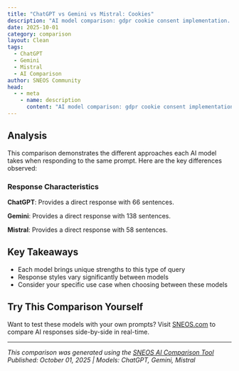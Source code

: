 ```yaml
---
title: "ChatGPT vs Gemini vs Mistral: Cookies"
description: "AI model comparison: gdpr cookie consent implementation..."
date: 2025-10-01
category: comparison
layout: Clean
tags:
  - ChatGPT
  - Gemini
  - Mistral
  - AI Comparison
author: SNEOS Community
head:
  - - meta
    - name: description
      content: "AI model comparison: gdpr cookie consent implementation..."
---
```


<ChatComparison
  title="ChatGPT vs Gemini vs Mistral: Cookies"
  prompt="gdpr cookie consent implementation"
  :responses='{
    "ChatGPT": "Implementing GDPR cookie consent on your website involves informing users about the use of cookies, obtaining their explicit consent before setting non-essential cookies, and allowing them to manage their preferences. Here\u0027s a step-by-step guide to implementing GDPR-compliant cookie consent:\n\n---\n\n### Step 1: Understand the GDPR Requirements for Cookies\n\n- **Inform** users about the types of cookies used (e.g., necessary, preferences, statistics, marketing).\n- **Obtain explicit consent** before setting non-essential cookies.\n- **Allow users to manage cookie preferences** and withdraw consent anytime.\n- **Keep records** of user consent.\n\n---\n\n### Step 2: Create a Cookie Consent Banner or Popup\n\nThe banner should appear on the user\u2019s first visit and:\n\n- Inform users about cookie usage.\n- Provide options to accept all, reject all, or customize preferences.\n- Link to a detailed cookie policy.\n\n---\n\n### Step 3: Implement the Consent Mechanism in Code\n\nYou can implement this manually or use third-party tools.\n\n#### Option 1: Use a Third-Party Cookie Consent Tool\n\nPopular tools:\n\n- **Cookiebot** (https://www.cookiebot.com/)\n- **OneTrust** (https://www.onetrust.com/)\n- **Osano** (https://www.osano.com/)\n- **Tarteaucitron.js** (open source)\n\nThese tools provide scripts that automatically display consent banners and manage cookie settings.\n\n---\n\n#### Option 2: Manual Implementation Using JavaScript\n\nHere\u2019s a simple example:\n\n\u0060\u0060\u0060html\n\u003C!-- Cookie Consent Banner --\u003E\n\u003Cdiv id=\u0022cookieConsent\u0022 style=\u0022position: fixed; bottom:0; background: #222; color: #fff; width: 100%; padding: 20px; text-align: center; display: none;\u0022\u003E\n  We use cookies to improve your experience. By continuing, you accept our \u003Ca href=\u0022/cookie-policy\u0022 style=\u0022color: #4CAF50;\u0022\u003Ecookie policy\u003C/a\u003E.\n  \u003Cbutton id=\u0022acceptCookies\u0022 style=\u0022margin-left: 15px; padding: 10px;\u0022\u003EAccept\u003C/button\u003E\n  \u003Cbutton id=\u0022declineCookies\u0022 style=\u0022margin-left: 10px; padding: 10px;\u0022\u003EDecline\u003C/button\u003E\n\u003C/div\u003E\n\n\u003Cscript\u003E\n  // Function to get cookie value by name\n  function getCookie(name) {\n    let value = \u0022; \u0022 \u002B document.cookie;\n    let parts = value.split(\u0022; \u0022 \u002B name \u002B \u0022=\u0022);\n    if (parts.length === 2) return parts.pop().split(\u0022;\u0022).shift();\n  }\n\n  // Show banner if no consent cookie set\n  window.onload = function() {\n    let consent = getCookie(\u0027cookieConsent\u0027);\n    if (!consent) {\n      document.getElementById(\u0027cookieConsent\u0027).style.display = \u0027block\u0027;\n    } else if (consent === \u0027accepted\u0027) {\n      // Initialize your tracking/marketing scripts here\n      enableCookies();\n    }\n  };\n\n  // Accept cookies button\n  document.getElementById(\u0027acceptCookies\u0027).onclick = function() {\n    document.cookie = \u0022cookieConsent=accepted; path=/; max-age=\u0022 \u002B 60*60*24*365;\n    document.getElementById(\u0027cookieConsent\u0027).style.display = \u0027none\u0027;\n    enableCookies();\n  };\n\n  // Decline cookies button\n  document.getElementById(\u0027declineCookies\u0027).onclick = function() {\n    document.cookie = \u0022cookieConsent=declined; path=/; max-age=\u0022 \u002B 60*60*24*365;\n    document.getElementById(\u0027cookieConsent\u0027).style.display = \u0027none\u0027;\n    disableCookies();\n  };\n\n  function enableCookies() {\n    // Load and initialize non-essential cookies or tracking scripts\n    // Example: Google Analytics, Facebook Pixel, etc.\n  }\n\n  function disableCookies() {\n    // Ensure non-essential cookies are not set or cookies are removed\n  }\n\u003C/script\u003E\n\u0060\u0060\u0060\n\n---\n\n### Step 4: Blocking Non-Essential Cookies Before Consent\n\nMake sure that any non-essential cookie-generating scripts (e.g., Google Analytics) are only loaded if the user consents. For example:\n\n\u0060\u0060\u0060html\n\u003Cscript\u003E\n  function enableCookies() {\n    // Example: load Google Analytics script dynamically\n    var gaScript = document.createElement(\u0027script\u0027);\n    gaScript.src = \u0022https://www.googletagmanager.com/gtag/js?id=YOUR_TRACKING_ID\u0022;\n    document.head.appendChild(gaScript);\n\n    window.dataLayer = window.dataLayer || [];\n    function gtag(){dataLayer.push(arguments);}\n    gtag(\u0027js\u0027, new Date());\n    gtag(\u0027config\u0027, \u0027YOUR_TRACKING_ID\u0027);\n  }\n\u003C/script\u003E\n\u0060\u0060\u0060\n\n---\n\n### Step 5: Create a Cookie Policy Page\n\nA detailed cookie policy should explain:\n\n- What cookies are used\n- Purpose of each cookie category\n- How users can manage/delete cookies\n- Contact information\n\n---\n\n### Additional Tips\n\n- Use **granular consent** if possible (allow users to consent to categories, e.g., statistics but not marketing).\n- Make consent **easy to withdraw**.\n- Regularly review and update your cookie consent implementation.\n\n---\n\nIf you want a quick and easy way to be GDPR compliant, I recommend integrating a service like Cookiebot, as it takes care of most complexity.\n\nLet me know if you\u0027d like help with a specific platform or framework!",
    "Gemini": "Implementing GDPR cookie consent can seem daunting, but breaking it down into steps makes it much more manageable. Here\u0027s a comprehensive guide, focusing on best practices and practical considerations:\n\n**1. Understanding the Basics of GDPR and ePrivacy Directive (Cookie Law):**\n\n*   **GDPR (General Data Protection Regulation):**  A European Union regulation that protects the privacy of EU citizens and requires explicit consent for data processing, including the use of cookies. Even if your business isn\u0027t based in the EU, if you collect data from EU citizens, GDPR applies.\n*   **ePrivacy Directive (Cookie Law):**  Complements the GDPR and specifically addresses online tracking technologies like cookies.  It mandates that websites get informed consent *before* placing non-essential cookies on a user\u0027s device.\n*   **Key Requirements:**\n    *   **Prior Consent:**  Users must actively and unambiguously consent *before* non-essential cookies are placed on their devices.\n    *   **Informed Consent:**  Users must be provided with clear and concise information about the cookies being used, their purpose, and who is using them.\n    *   **Granular Consent:**  Users should have the option to consent to different categories of cookies (e.g., analytics, advertising).\n    *   **Easy Withdrawal:**  Users must be able to easily withdraw their consent at any time.\n    *   **Proof of Consent:**  You must be able to demonstrate that you have obtained consent for each user.\n    *   **Transparency:**  Your privacy policy and cookie policy must be easily accessible and understandable.\n\n**2. Cookie Categorization: Essential vs. Non-Essential:**\n\n*   **Essential Cookies (Strictly Necessary):**  These are crucial for the website to function properly. They are typically exempt from requiring consent. Examples include:\n    *   Session cookies: Maintaining user login state\n    *   Shopping cart cookies:  Remembering items in a shopping cart\n    *   Security cookies:  Enhancing website security\n    *   Load balancing cookies: Distributing traffic across servers\n*   **Non-Essential Cookies (Require Consent):**  These are used for tracking, analytics, advertising, and other purposes that are not strictly necessary for the website to function. Examples include:\n    *   Analytics cookies: Tracking website usage and user behavior (e.g., Google Analytics, Matomo)\n    *   Advertising cookies:  Serving personalized ads and tracking ad performance (e.g., Google Ads, Facebook Pixel)\n    *   Social media cookies:  Enabling social media sharing and features\n    *   Personalization cookies:  Remembering user preferences\n\n**3. Choosing a Cookie Consent Solution:**\n\nYou have several options, ranging from DIY implementations to using specialized consent management platforms (CMPs).\n\n*   **DIY (Do-It-Yourself):**  This requires technical expertise and a thorough understanding of GDPR requirements.  It involves:\n    *   Writing your own JavaScript code to manage cookie consent.\n    *   Creating and managing your own cookie consent banner.\n    *   Managing cookie blocking and unblocking based on user consent.\n    *   Storing and managing user consent data.\n    *   Maintaining a detailed cookie policy.\n    *   This is generally *not* recommended unless you have significant technical and legal resources.  The risk of non-compliance is high.\n*   **Cookie Consent Plugins/Libraries:**  Many CMS platforms (WordPress, Drupal, Joomla) have plugins available.  These can simplify the implementation but require careful configuration and may not offer the most advanced features. Examples:\n    *   **WordPress:** CookieYes, Complianz, Borlabs Cookie, Cookie Notice.\n    *   **Joomla:**  OsCookieConsent, JoomCookie.\n    *   **Drupal:** EU Cookie Compliance.\n    *   **Pros:** Easier than DIY, often free or low-cost, integrate with CMS.\n    *   **Cons:** May not be fully customizable, limited features in free versions, requires careful configuration to ensure compliance.\n*   **Consent Management Platforms (CMPs):**  These are dedicated services designed to handle all aspects of cookie consent management. They offer advanced features, such as:\n    *   Automated cookie scanning and categorization.\n    *   Customizable cookie consent banners and pop-ups.\n    *   Granular consent options.\n    *   Consent logging and reporting.\n    *   Integration with advertising platforms.\n    *   Compliance with GDPR and other privacy regulations.\n    *   Geo-targeting (displaying different consent banners based on user location).\n    *   **Examples:** Cookiebot, OneTrust, TrustArc, Didomi, Usercentrics.\n    *   **Pros:** Comprehensive features, robust compliance, ongoing updates, often includes legal expertise.\n    *   **Cons:** More expensive than plugins, may require more technical integration.\n\n**4. Implementing the Cookie Consent Banner/Pop-Up:**\n\n*   **Design and Content:**\n    *   **Clear and Concise Language:** Use plain language that is easy for users to understand. Avoid legal jargon.\n    *   **Prominent Display:**  Make the banner/pop-up visible and easily accessible to users.\n    *   **Information About Cookies:** Explain what cookies are, why you use them, and what data they collect.\n    *   **Purpose of Cookies:**  Clearly state the purpose of each category of cookies (e.g., analytics, advertising).\n    *   **Third-Party Cookies:**  Identify any third-party cookies being used and the third parties involved.\n    *   **Consent Options:** Provide clear and unambiguous consent options (e.g., \u0022Accept All,\u0022 \u0022Reject All,\u0022 \u0022Customize\u0022).\n    *   **Privacy Policy Link:**  Include a link to your privacy policy and cookie policy.\n    *   **Withdrawal Information:**  Clearly explain how users can withdraw their consent at any time.\n    *   **Pre-checked boxes are NOT allowed:**  Users must actively opt-in to non-essential cookies.\n*   **Technical Implementation:**\n    *   **Blocking Cookies Before Consent:**  Crucially, **no non-essential cookies should be placed on the user\u0027s device until they have given their consent.**  This is the most important technical aspect.\n    *   **Cookie Blocking Methods:**  CMPs and some plugins can automatically block cookies. If you\u0027re doing it yourself, you\u0027ll need to use JavaScript to control cookie placement based on the user\u0027s consent choices.\n    *   **Consent Tracking:**  Record the user\u0027s consent choices (which categories they accepted or rejected) and store this data securely.  You\u0027ll need this for auditing purposes.\n    *   **Cookie Management:**  Implement a mechanism to remove cookies if the user withdraws their consent.\n    *   **Mobile Considerations:**  Ensure the banner/pop-up is responsive and works well on mobile devices.\n\n**5.  Cookie Policy:**\n\n*   **Create a Dedicated Cookie Policy Page:**  This page should provide detailed information about the cookies used on your website.\n*   **Content of the Cookie Policy:**\n    *   **What are cookies?** Explain what cookies are and how they work.\n    *   **Types of Cookies Used:** List all the cookies used on your website, categorized as essential or non-essential.\n    *   **Purpose of Each Cookie:** Describe the specific purpose of each cookie.\n    *   **Third-Party Cookies:** Identify any third-party cookies and the third parties involved.\n    *   **Expiration Dates:**  Specify how long each cookie will remain on the user\u0027s device.\n    *   **How to Control Cookies:**  Explain how users can manage their cookie preferences, including how to withdraw their consent.\n    *   **Contact Information:** Provide contact information for users who have questions or concerns about your cookie policy.\n*   **Accessibility:**  Make the cookie policy easily accessible from your website\u0027s footer and from the cookie consent banner/pop-up.\n\n**6.  Privacy Policy:**\n\n*   Ensure your privacy policy is up-to-date and accurately reflects your data processing practices, including the use of cookies.\n*   Link to your cookie policy from your privacy policy.\n\n**7. Consent Logging and Management:**\n\n*   **Store Consent Data:**  You must store records of user consent to demonstrate compliance.  This should include:\n    *   The date and time of consent.\n    *   The user\u0027s consent choices (which categories they accepted or rejected).\n    *   The method of consent (e.g., clicking a button on the consent banner).\n*   **Secure Storage:**  Store consent data securely to protect user privacy.\n*   **Data Retention:**  Establish a data retention policy for consent data.\n*   **Access and Rectification:**  Provide users with the ability to access and rectify their consent data.\n\n**8. Testing and Monitoring:**\n\n*   **Thorough Testing:**  Test your cookie consent implementation thoroughly to ensure that it is working correctly and that no non-essential cookies are being placed without consent.\n*   **Regular Scanning:**  Periodically scan your website for new or updated cookies.\n*   **Monitoring:**  Monitor your website\u0027s cookie consent implementation to ensure that it remains compliant with GDPR.\n\n**9. Legal Review:**\n\n*   **Consult with a Legal Professional:**  It\u0027s highly recommended to consult with a legal professional who specializes in GDPR and privacy law to ensure that your cookie consent implementation is fully compliant.\n*   **Stay Updated:**  Keep up-to-date with changes to GDPR and ePrivacy Directive regulations and update your cookie consent implementation accordingly.\n\n**Example Workflow (Using a CMP):**\n\n1.  **Choose a CMP:** Select a CMP that meets your needs and budget.\n2.  **Implement the CMP:** Follow the CMP\u0027s instructions to install and configure it on your website. This usually involves adding a JavaScript snippet to your website\u0027s code.\n3.  **Configure the CMP:**\n    *   Define the categories of cookies you use.\n    *   Customize the appearance of the consent banner.\n    *   Specify the legal basis for processing data (usually consent for non-essential cookies).\n    *   Configure data retention periods.\n    *   Set up integrations with advertising platforms.\n4.  **Scan Your Website:** Run a scan of your website to identify all cookies being used.\n5.  **Categorize Cookies:**  Categorize each cookie as essential or non-essential and assign it to the appropriate category within the CMP.\n6.  **Block Cookies Before Consent:**  Configure the CMP to block non-essential cookies until the user gives their consent.\n7.  **Publish the Changes:** Publish the changes to your website.\n8.  **Test and Monitor:**  Test the cookie consent implementation and monitor it regularly to ensure that it is working correctly.\n9.  **Update Your Policies:**  Update your cookie policy and privacy policy to reflect your cookie consent practices.\n\n**Key Considerations:**\n\n*   **Transparency is paramount:**  Be upfront and honest with users about how you use cookies.\n*   **User experience matters:**  Design your cookie consent banner in a way that is user-friendly and does not disrupt the user experience.\n*   **Compliance is an ongoing process:**  GDPR is a complex and evolving regulation. You need to continuously monitor your compliance and make adjustments as needed.\n*   **Mobile-first approach:** Ensure compatibility across all devices.\n*   **Auditing is crucial:** Regularly audit your cookies and consent mechanisms to ensure compliance.\n\nBy following these steps, you can implement a GDPR-compliant cookie consent solution that protects user privacy and helps you avoid costly fines. Remember to prioritize transparency, user choice, and ongoing monitoring to maintain compliance.  Using a reputable CMP is often the best way to ensure you are meeting all the complex requirements of GDPR and related regulations. Good luck!\n",
    "Mistral": "Implementing GDPR-compliant cookie consent involves several steps to ensure that you are collecting and managing user consent in accordance with the General Data Protection Regulation (GDPR). Here\u2019s a step-by-step guide to help you implement GDPR cookie consent:\n\n### 1. Understand GDPR Requirements\n- **Consent**: Users must give explicit consent before cookies are set.\n- **Transparency**: Users must be informed about the types of cookies used and their purposes.\n- **Control**: Users must have the ability to withdraw consent at any time.\n- **Documentation**: Keep records of user consent.\n\n### 2. Identify Cookies\n- **Audit**: Conduct an audit to identify all cookies used on your website.\n- **Classification**: Classify cookies into categories such as necessary, performance, functional, and marketing.\n\n### 3. Create a Cookie Policy\n- **Transparency**: Clearly explain the types of cookies used, their purposes, and how users can manage their preferences.\n- **Accessibility**: Ensure the cookie policy is easily accessible from every page of your website.\n\n### 4. Implement a Cookie Consent Banner\n- **Design**: Create a banner that appears when users first visit your website.\n- **Information**: Include a brief explanation of why cookies are used and a link to your cookie policy.\n- **Options**: Provide options for users to accept all cookies, reject all cookies, or customize their preferences.\n\n### 5. Customize Cookie Preferences\n- **Settings Panel**: Implement a settings panel where users can enable or disable different categories of cookies.\n- **Save Preferences**: Ensure that user preferences are saved and respected on subsequent visits.\n\n### 6. Block Cookies Until Consent is Given\n- **Script Blocking**: Use JavaScript to block non-essential cookies until the user gives consent.\n- **Consent Management**: Implement a consent management platform (CMP) if needed to handle complex consent scenarios.\n\n### 7. Provide a Way to Withdraw Consent\n- **Withdraw Option**: Ensure users can easily withdraw their consent at any time.\n- **Update Preferences**: Allow users to update their cookie preferences through the settings panel.\n\n### 8. Document Consent\n- **Logging**: Keep a log of user consent, including the date and time of consent, the user\u2019s preferences, and any changes made.\n- **Compliance**: Ensure that your consent management practices comply with GDPR requirements.\n\n### 9. Test and Monitor\n- **Testing**: Thoroughly test the cookie consent implementation to ensure it works correctly.\n- **Monitoring**: Regularly monitor and update your cookie policy and consent mechanisms to stay compliant with GDPR.\n\n### Example Implementation\n\nHere\u2019s a basic example of how you might implement a cookie consent banner using JavaScript:\n\n\u0060\u0060\u0060html\n\u003C!DOCTYPE html\u003E\n\u003Chtml lang=\u0022en\u0022\u003E\n\u003Chead\u003E\n    \u003Cmeta charset=\u0022UTF-8\u0022\u003E\n    \u003Cmeta name=\u0022viewport\u0022 content=\u0022width=device-width, initial-scale=1.0\u0022\u003E\n    \u003Ctitle\u003EGDPR Cookie Consent\u003C/title\u003E\n    \u003Cstyle\u003E\n        #cookieConsent {\n            position: fixed;\n            bottom: 0;\n            left: 0;\n            width: 100%;\n            background: #000;\n            color: #fff;\n            text-align: center;\n            padding: 10px;\n            z-index: 1000;\n        }\n        #cookieConsent button {\n            margin: 5px;\n            padding: 10px;\n            background: #fff;\n            color: #000;\n            border: none;\n            cursor: pointer;\n        }\n    \u003C/style\u003E\n\u003C/head\u003E\n\u003Cbody\u003E\n    \u003Cdiv id=\u0022cookieConsent\u0022\u003E\n        We use cookies to improve your experience. \u003Ca href=\u0022cookie-policy.html\u0022\u003ELearn more\u003C/a\u003E\n        \u003Cbutton onclick=\u0022acceptCookies()\u0022\u003EAccept\u003C/button\u003E\n        \u003Cbutton onclick=\u0022rejectCookies()\u0022\u003EReject\u003C/button\u003E\n    \u003C/div\u003E\n\n    \u003Cscript\u003E\n        function acceptCookies() {\n            document.cookie = \u0022cookieConsent=accepted; path=/; max-age=\u0022 \u002B 60*60*24*365;\n            document.getElementById(\u0027cookieConsent\u0027).style.display = \u0027none\u0027;\n            // Load non-essential cookies here\n        }\n\n        function rejectCookies() {\n            document.cookie = \u0022cookieConsent=rejected; path=/; max-age=\u0022 \u002B 60*60*24*365;\n            document.getElementById(\u0027cookieConsent\u0027).style.display = \u0027none\u0027;\n            // Ensure non-essential cookies are not loaded\n        }\n\n        function checkCookieConsent() {\n            const consent = document.cookie.split(\u0027; \u0027).find(row =\u003E row.startsWith(\u0027cookieConsent=\u0027));\n            if (consent === \u0027cookieConsent=accepted\u0027) {\n                document.getElementById(\u0027cookieConsent\u0027).style.display = \u0027none\u0027;\n                // Load non-essential cookies here\n            } else if (consent === \u0027cookieConsent=rejected\u0027) {\n                document.getElementById(\u0027cookieConsent\u0027).style.display = \u0027none\u0027;\n                // Ensure non-essential cookies are not loaded\n            }\n        }\n\n        window.onload = checkCookieConsent;\n    \u003C/script\u003E\n\u003C/body\u003E\n\u003C/html\u003E\n\u0060\u0060\u0060\n\n### Additional Considerations\n- **Third-Party Services**: Ensure that any third-party services you use are also GDPR-compliant.\n- **Regular Audits**: Regularly audit your cookie usage and update your cookie policy accordingly.\n- **User Experience**: Ensure that the consent process does not negatively impact the user experience.\n\nBy following these steps, you can implement a GDPR-compliant cookie consent mechanism on your website."
  }'
  published-date="19:13"
/>

## Analysis

This comparison demonstrates the different approaches each AI model takes when responding to the same prompt. Here are the key differences observed:

### Response Characteristics

**ChatGPT**: Provides a direct response with 66 sentences. 

**Gemini**: Provides a direct response with 138 sentences. 

**Mistral**: Provides a direct response with 58 sentences. 

## Key Takeaways

- Each model brings unique strengths to this type of query
- Response styles vary significantly between models
- Consider your specific use case when choosing between these models

## Try This Comparison Yourself

Want to test these models with your own prompts? Visit [SNEOS.com](https://sneos.com) to compare AI responses side-by-side in real-time.

---

*This comparison was generated using the [SNEOS AI Comparison Tool](https://sneos.com)*
*Published: October 01, 2025 | Models: ChatGPT, Gemini, Mistral*
